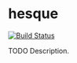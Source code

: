 # hesque

[![Build Status](https://travis-ci.org/githubuser/hesque.png)](https://travis-ci.org/githubuser/hesque)

TODO Description.
